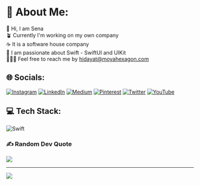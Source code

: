 # 💫 About Me:
🔭 Hi, I am Sena<br>🪴 Currently I'm working on my own company<br>☕️ It is a software house company<br>🍎 I am passionate about Swift - SwiftUI and UIKit<br>🧑🏻‍💻 Feel free to reach me by hidayat@moyahexagon.com


## 🌐 Socials:
[![Instagram](https://img.shields.io/badge/Instagram-%23E4405F.svg?logo=Instagram&logoColor=white)](https://instagram.com/hidayatabisena) [![LinkedIn](https://img.shields.io/badge/LinkedIn-%230077B5.svg?logo=linkedin&logoColor=white)](https://linkedin.com/in/hidayat-abisena) [![Medium](https://img.shields.io/badge/Medium-12100E?logo=medium&logoColor=white)](https://medium.com/@hidayatabisena) [![Pinterest](https://img.shields.io/badge/Pinterest-%23E60023.svg?logo=Pinterest&logoColor=white)](https://pinterest.com/@hidayatabisena) [![Twitter](https://img.shields.io/badge/Twitter-%231DA1F2.svg?logo=Twitter&logoColor=white)](https://twitter.com/hidayatabisena) [![YouTube](https://img.shields.io/badge/YouTube-%23FF0000.svg?logo=YouTube&logoColor=white)](https://youtube.com/c/iswiftbootcamp) 

## 💻 Tech Stack:
![Swift](https://img.shields.io/badge/swift-F54A2A?style=flat&logo=swift&logoColor=white) 


### ✍️ Random Dev Quote
![](https://quotes-github-readme.vercel.app/api?type=horizontal&theme=radical)

---
[![](https://visitcount.itsvg.in/api?id=hidayatabisena&icon=0&color=1)](https://visitcount.itsvg.in)

<!-- Proudly created with GPRM ( https://gprm.itsvg.in ) -->

<!---
hidayatabisena/hidayatabisena is a ✨ special ✨ repository because its `README.md` (this file) appears on your GitHub profile.
You can click the Preview link to take a look at your changes.
--->
